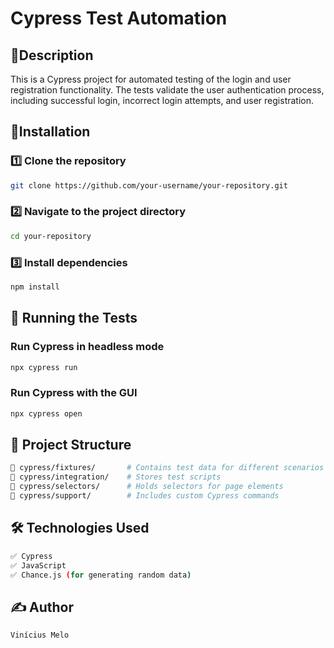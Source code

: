 
# Cypress Test Automation

## 📌Description
This is a Cypress project for automated testing of the login and user registration functionality. The tests validate the user authentication process, including successful login, incorrect login attempts, and user registration.

## 🚀Installation
### 1️⃣ Clone the repository
```sh
git clone https://github.com/your-username/your-repository.git
```
### 2️⃣ Navigate to the project directory
```sh
cd your-repository
```
### 3️⃣ Install dependencies
```sh
npm install
```

## 🏃 Running the Tests
### Run Cypress in headless mode
```sh
npx cypress run
```
### Run Cypress with the GUI
```sh
npx cypress open
```

## 📂 Project Structure
```sh
📁 cypress/fixtures/       # Contains test data for different scenarios
📁 cypress/integration/    # Stores test scripts
📁 cypress/selectors/      # Holds selectors for page elements
📁 cypress/support/        # Includes custom Cypress commands
```

## 🛠 Technologies Used
```sh
✅ Cypress
✅ JavaScript
✅ Chance.js (for generating random data)
```

## ✍️ Author
```sh
Vinícius Melo
```

